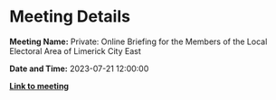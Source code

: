 # Meeting Details

**Meeting Name:** Private: Online Briefing for the Members of the Local Electoral Area of Limerick City East

**Date and Time:** 2023-07-21 12:00:00

**<a href="https://www.limerick.ie/council/whats-on/private-online-briefing-for-the-members-of-the-local-electoral-area-of-limerick" target="_blank">Link to meeting</a>**
